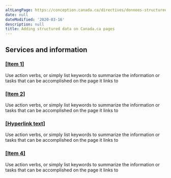 ```yaml
---
altLangPage: https://conception.canada.ca/directives/donnees-structurees.html
date: null
dateModified: '2020-03-16'
description: null
title: Adding structured data on Canada.ca pages
---
```


<section class="gc-srvinfo">
	<h2>Services and information</h2>
	<div class="wb-eqht row">
		<div class="col-md-4 col-lg-6">
			<h3><a href="#">[Item 1]</a></h3>
			<p>Use action verbs, or simply list keywords to summarize the information or tasks that can be accomplished on the page it links to</p>
		</div>
		<div class="col-md-4 col-lg-6">
			<h3><a href="#">[Item 2]</a></h3>
			<p>Use action verbs, or simply list keywords to summarize the information or tasks that can be accomplished on the page it links to</p>
		</div>
		<div class="col-md-4 col-lg-6">
			<h3><a href="#">[Hyperlink text]</a></h3>
			<p>Use action verbs, or simply list keywords to summarize the information or tasks that can be accomplished on the page it links to</p>
		</div>
		<div class="col-md-4 col-lg-6">
			<h3><a href="#">[Item 4]</a></h3>
			<p>Use action verbs, or simply list keywords to summarize the information or tasks that can be accomplished on the page it links to</p>
		</div>
	</div>
</section>
